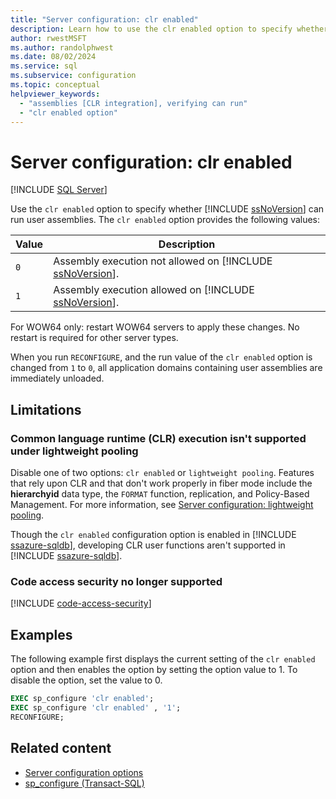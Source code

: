 ```yaml
---
title: "Server configuration: clr enabled"
description: Learn how to use the clr enabled option to specify whether SQL Server can run user assemblies. See when common language runtime execution isn't supported.
author: rwestMSFT
ms.author: randolphwest
ms.date: 08/02/2024
ms.service: sql
ms.subservice: configuration
ms.topic: conceptual
helpviewer_keywords:
  - "assemblies [CLR integration], verifying can run"
  - "clr enabled option"
---
```

# Server configuration: clr enabled

[!INCLUDE [SQL Server](../../includes/applies-to-version/sqlserver.md)]

Use the `clr enabled` option to specify whether [!INCLUDE [ssNoVersion](../../includes/ssnoversion-md.md)] can run user assemblies. The `clr enabled` option provides the following values:

| Value | Description |
| --- | --- |
| `0` | Assembly execution not allowed on [!INCLUDE [ssNoVersion](../../includes/ssnoversion-md.md)]. |
| `1` | Assembly execution allowed on [!INCLUDE [ssNoVersion](../../includes/ssnoversion-md.md)]. |

For WOW64 only: restart WOW64 servers to apply these changes. No restart is required for other server types.

When you run `RECONFIGURE`, and the run value of the `clr enabled` option is changed from `1` to `0`, all application domains containing user assemblies are immediately unloaded.

## Limitations

### Common language runtime (CLR) execution isn't supported under lightweight pooling

Disable one of two options: `clr enabled` or `lightweight pooling`. Features that rely upon CLR and that don't work properly in fiber mode include the **hierarchyid** data type, the `FORMAT` function, replication, and Policy-Based Management. For more information, see [Server configuration: lightweight pooling](lightweight-pooling-server-configuration-option.md).

Though the `clr enabled` configuration option is enabled in [!INCLUDE [ssazure-sqldb](../../includes/ssazure-sqldb.md)], developing CLR user functions aren't supported in [!INCLUDE [ssazure-sqldb](../../includes/ssazure-sqldb.md)].

### Code access security no longer supported

[!INCLUDE [code-access-security](../includes/code-access-security.md)]

## Examples

The following example first displays the current setting of the `clr enabled` option and then enables the option by setting the option value to 1. To disable the option, set the value to 0.

```sql
EXEC sp_configure 'clr enabled';
EXEC sp_configure 'clr enabled' , '1';
RECONFIGURE;
```

## Related content

- [Server configuration options](server-configuration-options-sql-server.md)
- [sp_configure (Transact-SQL)](../../relational-databases/system-stored-procedures/sp-configure-transact-sql.md)
